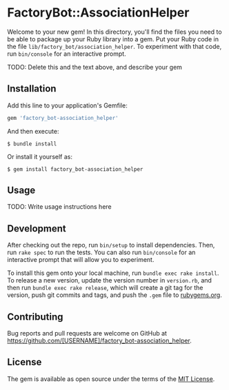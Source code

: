 # FactoryBot::AssociationHelper

Welcome to your new gem! In this directory, you'll find the files you need to be able to package up your Ruby library into a gem. Put your Ruby code in the file `lib/factory_bot/association_helper`. To experiment with that code, run `bin/console` for an interactive prompt.

TODO: Delete this and the text above, and describe your gem

## Installation

Add this line to your application's Gemfile:

```ruby
gem 'factory_bot-association_helper'
```

And then execute:

    $ bundle install

Or install it yourself as:

    $ gem install factory_bot-association_helper

## Usage

TODO: Write usage instructions here

## Development

After checking out the repo, run `bin/setup` to install dependencies. Then, run `rake spec` to run the tests. You can also run `bin/console` for an interactive prompt that will allow you to experiment.

To install this gem onto your local machine, run `bundle exec rake install`. To release a new version, update the version number in `version.rb`, and then run `bundle exec rake release`, which will create a git tag for the version, push git commits and tags, and push the `.gem` file to [rubygems.org](https://rubygems.org).

## Contributing

Bug reports and pull requests are welcome on GitHub at https://github.com/[USERNAME]/factory_bot-association_helper.


## License

The gem is available as open source under the terms of the [MIT License](https://opensource.org/licenses/MIT).

